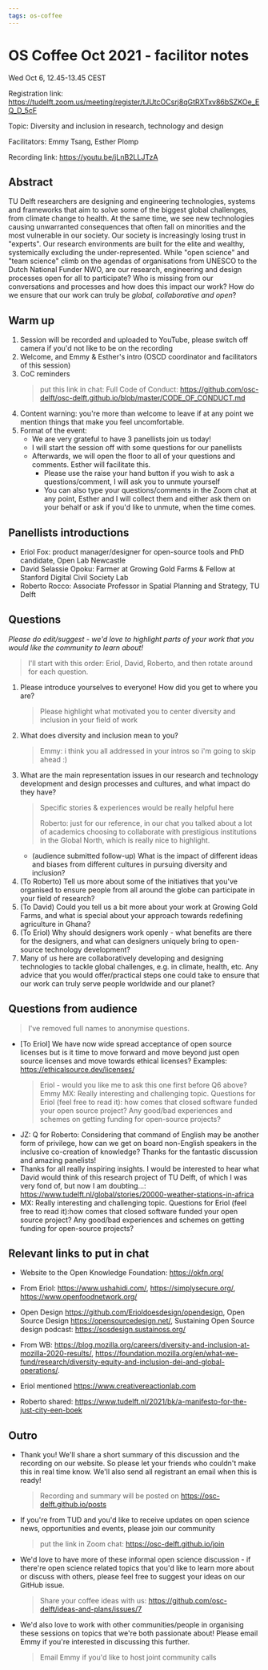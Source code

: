 ```yaml
---
tags: os-coffee
---
```


# OS Coffee Oct 2021 - facilitor notes

Wed Oct 6, 12.45-13.45 CEST

Registration link:  https://tudelft.zoom.us/meeting/register/tJUtcOCsrj8qGtRXTxv86bSZKOe_EQ_D_5cF 

Topic: Diversity and inclusion in research, technology and design

Facilitators: Emmy Tsang, Esther Plomp

Recording link: https://youtu.be/jLnB2LLJTzA

## Abstract
TU Delft researchers are designing and engineering technologies, systems and frameworks that aim to solve some of the biggest global challenges, from climate change to health. At the same time, we see new technologies causing unwarranted consequences that often fall on minorities and the most vulnerable in our society. Our society is increasingly losing trust in "experts". Our research environments are built for the elite and wealthy, systemically excluding the under-represented. While "open science" and "team science" climb on the agendas of organisations from UNESCO to the Dutch National Funder NWO, are our research, engineering and design processes open for all to participate? Who is missing from our conversations and processes and how does this impact our work? How do we ensure that our work can truly be *global, collaborative and open*?


## Warm up
1. Session will be recorded and uploaded to YouTube, please switch off camera if you'd not like to be on the recording
2. Welcome, and Emmy & Esther's intro (OSCD coordinator and facilitators of this session)
3. CoC reminders
    > put this link in chat: Full Code of Conduct: https://github.com/osc-delft/osc-delft.github.io/blob/master/CODE_OF_CONDUCT.md
5. Content warning: you're more than welcome to leave if at any point we mention things that make you feel uncomfortable.
6. Format of the event:
    - We are very grateful to have 3 panellists join us today! 
    - I will start the session off with some questions for our panellists
    - Afterwards, we will open the floor to all of your questions and comments. Esther will facilitate this.
        - Please use the raise your hand button if you wish to ask a questions/comment, I will ask you to unmute yourself
        - You can also type your questions/comments in the Zoom chat at any point, Esther and I will collect them and either ask them on your behalf or ask if you'd like to unmute, when the time comes.

## Panellists introductions

- Eriol Fox: product manager/designer for open-source tools and PhD candidate, Open Lab Newcastle
- David Selassie Opoku: Farmer at Growing Gold Farms & Fellow at Stanford Digital Civil Society Lab
- Roberto Rocco: Associate Professor in Spatial Planning and Strategy, TU Delft


## Questions
*Please do edit/suggest - we'd love to highlight parts of your work that you would like the community to learn about!*

> I'll start with this order: Eriol, David, Roberto, and then rotate around for each question.

1.	Please introduce yourselves to everyone! How did you get to where you are?
    > Please highlight what motivated you to center diversity and inclusion in your field of work
2.	What does diversity and inclusion mean to you?
    > Emmy: i think you all addressed in your intros so i'm going to skip ahead :) 
4.	What are the main representation issues in our research and technology development and design processes and cultures, and what impact do they have?
    > Specific stories & experiences would be really helpful here
    > 
    > Roberto: just for our reference, in our chat you talked about a lot of academics choosing to collaborate with prestigious institutions in the Global North, which is really nice to highlight.
    - (audience submitted follow-up) What is the impact of different ideas and biases from different cultures in pursuing diversity and inclusion?
5.	(To Roberto) Tell us more about some of the initiatives that you've organised to ensure people from all around the globe can participate in your field of research?
6.	(To David) Could you tell us a bit more about your work at Growing Gold Farms, and what is special about your approach towards redefining agriculture in Ghana?
7.	(To Eriol) Why should designers work openly - what benefits are there for the designers, and what can designers uniquely bring to open-source technology development?
8.	Many of us here are collaboratively developing and designing technologies to tackle global challenges, e.g. in climate, health, etc. Any advice that you would offer/practical steps one could take to ensure that our work can truly serve people worldwide and our planet? 

## Questions from audience
> I've removed full names to anonymise questions.
- [To Eriol] We have now wide spread acceptance of open source licenses but is it time to move forward and move beyond just open source licenses and move towards ethical licenses? Examples: https://ethicalsource.dev/licenses/
    > Eriol - would you like me to ask this one first before Q6 above? Emmy
    > MX: Really interesting and challenging topic. Questions for Eriol (feel free to read it): how comes that closed software funded your open source project? 
Any good/bad experiences and schemes on getting funding for open-source projects?
- JZ: Q for Roberto: Considering that command of English may be another form of privilege, how can we get on board non-English speakers in the inclusive co-creation of knowledge? Thanks for the fantastic discussion and amazing panelists!
- Thanks for all really inspiring insights. I would be interested to hear what David would think of this research project of TU Delft, of which I was very fond of, but now I am doubting...: https://www.tudelft.nl/global/stories/20000-weather-stations-in-africa 
- MX: Really interesting and challenging topic. Questions for Eriol (feel free to read it):how comes that closed software funded your open source project? Any good/bad experiences and schemes on getting funding for open-source projects?




## Relevant links to put in chat
- Website to the Open Knowledge Foundation: https://okfn.org/
- From Eriol: https://www.ushahidi.com/, https://simplysecure.org/, https://www.openfoodnetwork.org/
- Open Design https://github.com/Erioldoesdesign/opendesign, Open Source Design https://opensourcedesign.net/, Sustaining Open Source design podcast: https://sosdesign.sustainoss.org/

- From WB: https://blog.mozilla.org/careers/diversity-and-inclusion-at-mozilla-2020-results/, https://foundation.mozilla.org/en/what-we-fund/research/diversity-equity-and-inclusion-dei-and-global-operations/. 
- Eriol mentioned https://www.creativereactionlab.com
- Roberto shared: https://www.tudelft.nl/2021/bk/a-manifesto-for-the-just-city-een-boek



## Outro
- Thank you! We'll share a short summary of this discussion and the recording on our website. So please let your friends who couldn't make this in real time know. We'll also send all registrant an email when this is ready!
    > Recording and summary will be posted on https://osc-delft.github.io/posts

- If you're from TUD and you'd like to receive updates on open science news, opportunities and events, please join our community
    > put the link in Zoom chat: https://osc-delft.github.io/join

- We'd love to have more of these informal open science discussion - if there're open science related topics that you'd like to learn more about or discuss with others, please feel free to suggest your ideas on our GitHub issue. 
    > Share your coffee ideas with us: https://github.com/osc-delft/ideas-and-plans/issues/7
- We'd also love to work with other communities/people in organising these sessions on topics that we're both passionate about! Please email Emmy if you're interested in discussing this further.
    > Email Emmy if you'd like to host joint community calls
